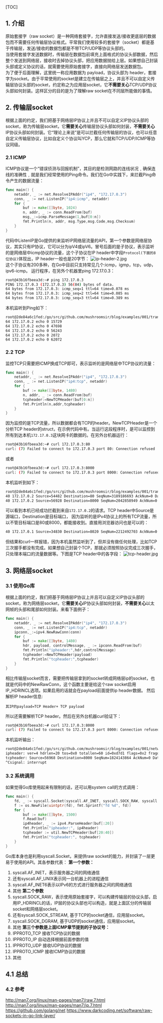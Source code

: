 [TOC]
## 1. 介绍
原始套接字（raw socket）是一种网络套接字，允许直接发送/接收更底层的数据包而不需要任何传输层协议格式。平常我们使用较多的套接字（socket）都是基于传输层，发送/接收的数据包都是不带TCP/UDP等协议头部的。  
当使用套接字发送数据时，传输层在数据包前填充上面格式的协议头部数据，然后整个发送到网络层，接收时去掉协议头部，把应用数据抛给上层。如果想自己封装头部或定义协议的话，就需要使用原始套接字，直接向网络层发送数据包。  
为了便于后面理解，这里统一称应用数据为 payload，协议头部为 header，套接字为socket。由于平常使用的socket是建立在传输层之上，并且不可以自定义传输层协议头部的socket，约定称之为应用层socket，它**不需要关心**TCP/UDP协议头部如何封装。这样区分的目的是为了理解raw socket在不同层所能做的事情。

## 2. 传输层socket
根据上面的约定，我们把基于网络层IP协议上并且不可以自定义IP协议头部的socket，称为传输层socket，它**需要关心**传输层协议头部如何封装，**不需要关心**IP协议头部如何封装。它“理论上来说”是可以拦截任何传输层的协议，也可以任意自定义传输层协议，比如自定义个协议叫YCP，那么它就和TCP/UDP/ICMP等协议同级。
### 2.1 ICMP
ICMP协议是一个“错误侦测与回报机制”，其目的是检测网路的连线状况﹐确保连线的准确性﹐就是我们经常使用的Ping命令。我们在Go中实践下，来拦截Ping命令产生的数据流量：

```go
func main() {
	netaddr, _ := net.ResolveIPAddr("ip4", "172.17.0.3")
	conn, _ := net.ListenIP("ip4:icmp", netaddr)
	for {
		buf := make([]byte, 1024)
		n, addr, _ := conn.ReadFrom(buf)
		msg,_:=icmp.ParseMessage(1,buf[0:n])
		fmt.Println(n, addr, msg.Type,msg.Code,msg.Checksum)
	}
}
```
代码中ListenIP是Go提供的来监听IP网络层流量的API，第一个参数是网络层协议，其实只有IP协议，它可以分为ipV4或ipV6。冒号后面的是子协议，表示监听的是网络层中icmp协议的流量，这个子协议在IP header中字段`Protocol(下面的8位协议)`体现出，IP header一般也是20字节：
![ip-header-2.jpg](img/ip-header-2.jpg)   
这个子协议有200多种，在Go中目前只支持常见几个:icmp，igmp，tcp，udp，ipv6-icmp。
运行程序，在另外个机器里ping 172.17.0.3：
```sh
root@43b16fbeea3d:~# ping 172.17.0.3
PING 172.17.0.3 (172.17.0.3) 56(84) bytes of data.
64 bytes from 172.17.0.3: icmp_seq=1 ttl=64 time=0.078 ms
64 bytes from 172.17.0.3: icmp_seq=2 ttl=64 time=0.085 ms
64 bytes from 172.17.0.3: icmp_seq=3 ttl=64 time=0.389 ms
```
本机监听到Ping如下：
```sh
root@2de84a6c1fed:/go/src/github.com/mushroomsir/blog/examples/001/transport# go run main.go
64 172.17.0.2 echo 0 15729
64 172.17.0.2 echo 0 47698
64 172.17.0.2 echo 0 56243
64 172.17.0.2 echo 0 2072
64 172.17.0.2 echo 0 62072
```
### 2.2 TCP
监控TCP只需要把ICMP换成TCP即可，表示监听的是网络层中TCP协议的流量：
```go
func main() {
	netaddr, _ := net.ResolveIPAddr("ip4", "172.17.0.3")
	conn, _ := net.ListenIP("ip4:tcp", netaddr)
	for {
		buf := make([]byte, 1480)
		n, addr, _ := conn.ReadFrom(buf)
		tcpheader:=NewTCPHeader(buf[0:n])
		fmt.Println(n,addr,tcpheader)
	}
}
```
因为监控的是TCP流量，所以数据都会有TCP的header。NewTCPHeader是一个分析TCP header的struct，在示例代码中有。当运行这段程序时，是可以监控到所有到达本机`172.17.0.3`这块网卡的数据的。在另外台机器运行：
```sh
root@43b16fbeea3d:~# curl 172.17.0.3:80
curl: (7) Failed to connect to 172.17.0.3 port 80: Connection refused
```
或者
```sh
root@43b16fbeea3d:~# curl 172.17.0.3:8000
curl: (7) Failed to connect to 172.17.0.3 port 8000: Connection refused
```
本机监听到如下：
```sh
root@2de84a6c1fed:/go/src/github.com/mushroomsir/blog/examples/001/transporttcp# go run main.go tcp.go
40 172.17.0.2 Source=54482 Destination=80 SeqNum=3189186693 AckNum=0 DataOffset=10 Reserved=0 ECN=0 Ctrl=2 Window=29200 Checksum=22614 Urgent=[] Options=%!v(MISSING)
40 172.17.0.2 Source=56928 Destination=8000 SeqNum=2042858949 AckNum=0 DataOffset=10 Reserved=0 ECN=0 Ctrl=2 Window=29200 Checksum=22614 Urgent=[] Options=%!v(MISSING)
```
可以看到本机已经成功拦截到来自```172.17.0.2```的请求。TCP header中Source是源端口，Destination是目标端口，
因为监听的是IPv4协议上的所有TCP流量，所以不管目标端口是80或8000，都能接收到。直接用浏览器访问也是可以的：
```sh
40 172.17.0.1 Source=34830 Destination=8020 SeqNum=2212492703 AckNum=0 DataOffset=10 Reserved=0 ECN=0 Ctrl=2 Window=29200 Checksum=22613 Urgent=[] Options=%!v(MISSING)
```
但结果和curl一样报错，因为本机虽然监听到了，但并没有做任何处理，比如TCP三次握手都没有完成。如果想自己封装个TCP，那就必须按照协议完成三次握手，只处理本端口的流量数据等。下图是TCP header中的各字段：
![tcp-header.jpg](img/tcp-header.jpg) 


## 3. 网络层socket
### 3.1 使用Go库
根据上面的约定，我们把基于网络层IP协议上并且可以自定义IP协议头部的socket，称为网络层socket，它**需要关心**IP协议头部如何封装，**不需要关心**以太网帧的头部和尾部如何封装。来看下面例子：
```go
func main() {
	netaddr, _ := net.ResolveIPAddr("ip4", "172.17.0.3")
	conn, _ := net.ListenIP("ip4:tcp", netaddr)
	ipconn,_:=ipv4.NewRawConn(conn)
	for {
		buf := make([]byte, 1480)
		hdr, payload, controlMessage, _ := ipconn.ReadFrom(buf)
		fmt.Println("ipheader:",hdr,controlMessage)
		tcpheader:=NewTCPHeader(payload)
		fmt.Println("tcpheader:",tcpheader)
	}
}
```
相比传输层socket而言，需要把传输层拿到的socket转成网络层ip的socket，也就是代码中的NewRawConn，这个函数主要是给这个raw socket启用IP_HDRINCL选项。如果启用的话就会在payload前面提供ip header数据。 然后解析IP header信息:
```
其IP的payload=TCP Header+ TCP payload
```
所以还需要解析TCP header。然后在另外台机器curl验证下：
```sh
root@43b16fbeea3d:~# curl 172.17.0.3:8000
curl: (7) Failed to connect to 172.17.0.3 port 8000: Connection refused
```
本机监听输出：
```sh
root@2de84a6c1fed:/go/src/github.com/mushroomsir/blog/examples/001/network# go run main.go tcp.go
ipheader: ver=4 hdrlen=20 tos=0x0 totallen=60 id=0xd7d1 flags=0x2 fragoff=0x0 ttl=64 proto=6 cksum=0xac3 src=172.17.0.2 dst=172.17.0.3 <nil>
tcpheader: Source=56968 Destination=8000 SeqNum=1824143864 AckNum=0 DataOffset=10 Reserved=0 ECN=0 Ctrl=2 Window=29200 Checksum=22614 Urgent=[] Options=%!v(MISSING)
^Csignal: interrupt
```
### 3.2 系统调用
如果觉得Go库使用起来有限制的话，还可以用system call的方式调用：
```go
func main() {
	fd, _ := syscall.Socket(syscall.AF_INET, syscall.SOCK_RAW, syscall.IPPROTO_TCP)
	f := os.NewFile(uintptr(fd), fmt.Sprintf("fd %d", fd))
	for {
		buf := make([]byte, 1500)
		f.Read(buf)
		ip4header, _ := ipv4.ParseHeader(buf[:20])
		fmt.Println("ipheader:", ip4header)
		tcpheader := util.NewTCPHeader(buf[20:40])
		fmt.Println("tcpheader:", tcpheader)
	}
}
```
Go库本身也是利用syscall.Socket，来提供raw socket的能力，并封装了一层更易于使用的API。其各参数代表：
**第一个参数：**
1. syscall.AF_INET，表示服务器之间的网络通信
2. 还有syscall.AF_UNIX表示同一台机器上的进程通信
3. syscall.AF_INET6表示以IPv6的方式进行服务器之间的网络通信
4. 其他
**第二个参数**
1. syscall.SOCK_RAW，表示使用原始套接字，可以构建传输层的协议头部，启用IP_HDRINCL的话，IP层的协议头部也可以构造，就是上面区分的传输层socket和网络层socket。
2. 还有syscall.SOCK_STREAM, 基于TCP的socket通信，应用层socket。
3. syscall.SOCK_DGRAM, 基于UDP的socket通信，应用层socket。
4. 其他
**第三个参数是上面ICMP章节提到的子协议号：**
1. IPPROTO_TCP     接收TCP协议的数据
2. IPPROTO_IP      自动选择根据前面参数的值
3. IPPROTO_UDP     接收UDP协议的数据
4. IPPROTO_ICMP    接收ICMP协议的数据
5. 其他


## 4.1 总结

### 4.2 参考
http://man7.org/linux/man-pages/man7/raw.7.html
http://man7.org/linux/man-pages/man7/ip.7.html 
https://github.com/golang/net
https://www.darkcoding.net/software/raw-sockets-in-go-link-layer/